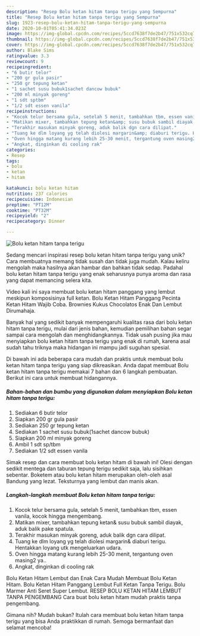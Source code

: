 ```yaml
---
description: "Resep Bolu ketan hitam tanpa terigu yang Sempurna"
title: "Resep Bolu ketan hitam tanpa terigu yang Sempurna"
slug: 1923-resep-bolu-ketan-hitam-tanpa-terigu-yang-sempurna
date: 2020-10-01T05:41:34.023Z
image: https://img-global.cpcdn.com/recipes/5ccd7638f7de2b47/751x532cq70/bolu-ketan-hitam-tanpa-terigu-foto-resep-utama.jpg
thumbnail: https://img-global.cpcdn.com/recipes/5ccd7638f7de2b47/751x532cq70/bolu-ketan-hitam-tanpa-terigu-foto-resep-utama.jpg
cover: https://img-global.cpcdn.com/recipes/5ccd7638f7de2b47/751x532cq70/bolu-ketan-hitam-tanpa-terigu-foto-resep-utama.jpg
author: Blake Sims
ratingvalue: 3.3
reviewcount: 9
recipeingredient:
- "6 butir telor"
- "200 gr gula pasir"
- "250 gr tepung ketan"
- "1 sachet susu bubuk1sachet dancow bubuk"
- "200 ml minyak goreng"
- "1 sdt sptbm"
- "1/2 sdt essen vanila"
recipeinstructions:
- "Kocok telur bersama gula, setelah 5 menit, tambahkan tbm, essen vanila, kocok hingga mengembang."
- "Matikan mixer, tambahkan tepung ketan&amp; susu bubuk sambil diayak, aduk balik pake spatula."
- "Terakhir masukan minyak goreng, aduk balik dgn cara dilipat."
- "Tuang ke dlm loyang yg telah diolesi margarin&amp; diaburi terigu. Hentakkan loyang utk mengeluarkan udara."
- "Oven hingga matang kurang lebih 25-30 menit, tergantung oven masing2 ya.."
- "Angkat, dinginkan di cooling rak"
categories:
- Resep
tags:
- bolu
- ketan
- hitam

katakunci: bolu ketan hitam 
nutrition: 237 calories
recipecuisine: Indonesian
preptime: "PT12M"
cooktime: "PT32M"
recipeyield: "2"
recipecategory: Dinner

---
```



![Bolu ketan hitam tanpa terigu](https://img-global.cpcdn.com/recipes/5ccd7638f7de2b47/751x532cq70/bolu-ketan-hitam-tanpa-terigu-foto-resep-utama.jpg)

Sedang mencari inspirasi resep bolu ketan hitam tanpa terigu yang unik? Cara membuatnya memang tidak susah dan tidak juga mudah. Kalau keliru mengolah maka hasilnya akan hambar dan bahkan tidak sedap. Padahal bolu ketan hitam tanpa terigu yang enak seharusnya punya aroma dan rasa yang dapat memancing selera kita.

Video kali ini saya membuat bolu ketan hitam panggang yang lembut meskipun komposisinya full ketan. Bolu Ketan Hitam Panggang Pecinta Ketan Hitam Wajib Coba. Brownies Kukus Chocolatos Enak Dan Lembut Dirumahaja.

Banyak hal yang sedikit banyak mempengaruhi kualitas rasa dari bolu ketan hitam tanpa terigu, mulai dari jenis bahan, kemudian pemilihan bahan segar sampai cara mengolah dan menghidangkannya. Tidak usah pusing jika mau menyiapkan bolu ketan hitam tanpa terigu yang enak di rumah, karena asal sudah tahu triknya maka hidangan ini mampu jadi suguhan spesial.


Di bawah ini ada beberapa cara mudah dan praktis untuk membuat bolu ketan hitam tanpa terigu yang siap dikreasikan. Anda dapat membuat Bolu ketan hitam tanpa terigu memakai 7 bahan dan 6 langkah pembuatan. Berikut ini cara untuk membuat hidangannya.

<!--inarticleads1-->

##### Bahan-bahan dan bumbu yang digunakan dalam menyiapkan Bolu ketan hitam tanpa terigu:

1. Sediakan 6 butir telor
1. Siapkan 200 gr gula pasir
1. Sediakan 250 gr tepung ketan
1. Sediakan 1 sachet susu bubuk(1sachet dancow bubuk)
1. Siapkan 200 ml minyak goreng
1. Ambil 1 sdt sp/tbm
1. Sediakan 1/2 sdt essen vanila


Simak resep dan cara membuat bolu ketan hitam di bawah ini! Olesi dengan sedikit mentega dan taburan tepung terigu sedikit saja, lalu sisihkan sebentar. Boketem atau bolu ketan hitam merupakan oleh-oleh asal Bandung yang lezat. Teksturnya yang lembut dan manis akan. 

<!--inarticleads2-->

##### Langkah-langkah membuat Bolu ketan hitam tanpa terigu:

1. Kocok telur bersama gula, setelah 5 menit, tambahkan tbm, essen vanila, kocok hingga mengembang.
1. Matikan mixer, tambahkan tepung ketan&amp; susu bubuk sambil diayak, aduk balik pake spatula.
1. Terakhir masukan minyak goreng, aduk balik dgn cara dilipat.
1. Tuang ke dlm loyang yg telah diolesi margarin&amp; diaburi terigu. Hentakkan loyang utk mengeluarkan udara.
1. Oven hingga matang kurang lebih 25-30 menit, tergantung oven masing2 ya..
1. Angkat, dinginkan di cooling rak


Bolu Ketan Hitam Lembut dan Enak Cara Mudah Membuat Bolu Ketan Hitam. Bolu Ketan Hitam Panggang Lembut Full Ketan Tanpa Terigu. Bolu Marmer Anti Seret Super Lembut. RESEP BOLU KETAN HITAM LEMBUT TANPA PENGEMBANG Cara buat bolu ketan hitam mudah praktis tanpa pengembang. 

Gimana nih? Mudah bukan? Itulah cara membuat bolu ketan hitam tanpa terigu yang bisa Anda praktikkan di rumah. Semoga bermanfaat dan selamat mencoba!
